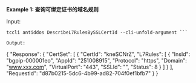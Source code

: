 **Example 1: 查询可绑定证书的域名规则**



Input: 

```
tccli antiddos DescribeL7RulesBySSLCertId --cli-unfold-argument ```

Output: 
```
{
    "Response": {
        "CertSet": [
            {
                "CertId": "kneSCNrZ",
                "L7Rules": [
                    {
                        "InsId": "bgpip-000001eo",
                        "AppId": "251008915",
                        "Protocol": "https",
                        "Domain": "www.xxx.com",
                        "VirtualPort": "443",
                        "SSLId": "",
                        "Status": 8
                    }
                ]
            }
        ],
        "RequestId": "d87b0215-5dc6-4b99-ad82-704f0ef1bfb7"
    }
}
```

